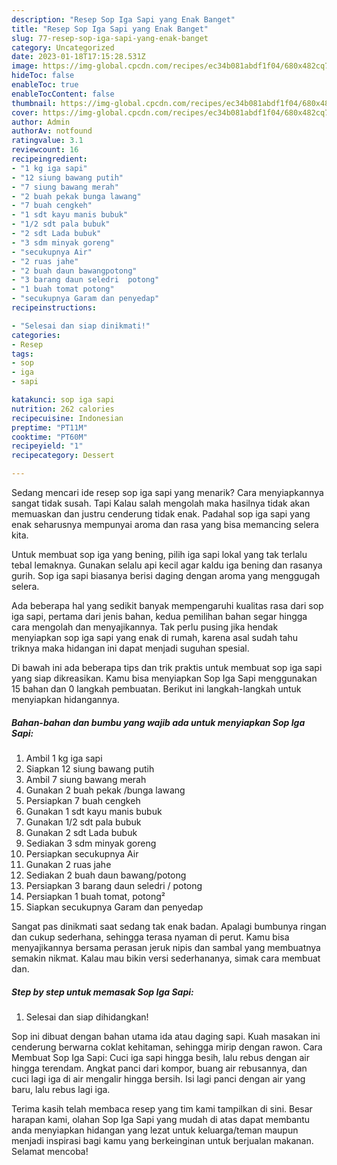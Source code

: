 ```yaml
---
description: "Resep Sop Iga Sapi yang Enak Banget"
title: "Resep Sop Iga Sapi yang Enak Banget"
slug: 77-resep-sop-iga-sapi-yang-enak-banget
category: Uncategorized
date: 2023-01-18T17:15:28.531Z
image: https://img-global.cpcdn.com/recipes/ec34b081abdf1f04/680x482cq70/sop-iga-sapi-foto-resep-utama.jpg
hideToc: false
enableToc: true
enableTocContent: false
thumbnail: https://img-global.cpcdn.com/recipes/ec34b081abdf1f04/680x482cq70/sop-iga-sapi-foto-resep-utama.jpg
cover: https://img-global.cpcdn.com/recipes/ec34b081abdf1f04/680x482cq70/sop-iga-sapi-foto-resep-utama.jpg
author: Admin
authorAv: notfound
ratingvalue: 3.1
reviewcount: 16
recipeingredient:
- "1 kg iga sapi"
- "12 siung bawang putih"
- "7 siung bawang merah"
- "2 buah pekak bunga lawang"
- "7 buah cengkeh"
- "1 sdt kayu manis bubuk"
- "1/2 sdt pala bubuk"
- "2 sdt Lada bubuk"
- "3 sdm minyak goreng"
- "secukupnya Air"
- "2 ruas jahe"
- "2 buah daun bawangpotong"
- "3 barang daun seledri  potong"
- "1 buah tomat potong"
- "secukupnya Garam dan penyedap"
recipeinstructions:

- "Selesai dan siap dinikmati!"
categories:
- Resep
tags:
- sop
- iga
- sapi

katakunci: sop iga sapi 
nutrition: 262 calories
recipecuisine: Indonesian
preptime: "PT11M"
cooktime: "PT60M"
recipeyield: "1"
recipecategory: Dessert

---
```



Sedang mencari ide resep sop iga sapi yang menarik? Cara menyiapkannya sangat tidak susah. Tapi Kalau salah mengolah maka hasilnya tidak akan memuaskan dan justru cenderung tidak enak. Padahal sop iga sapi yang enak seharusnya mempunyai aroma dan rasa yang bisa memancing selera kita.


Untuk membuat sop iga yang bening, pilih iga sapi lokal yang tak terlalu tebal lemaknya. Gunakan selalu api kecil agar kaldu iga bening dan rasanya gurih. Sop iga sapi biasanya berisi daging dengan aroma yang menggugah selera.

Ada beberapa hal yang sedikit banyak mempengaruhi kualitas rasa dari sop iga sapi, pertama dari jenis bahan, kedua pemilihan bahan segar hingga cara mengolah dan menyajikannya. Tak perlu pusing jika hendak menyiapkan sop iga sapi yang enak di rumah, karena asal sudah tahu triknya maka hidangan ini dapat menjadi suguhan spesial.


Di bawah ini ada beberapa tips dan trik praktis untuk membuat sop iga sapi yang siap dikreasikan. Kamu bisa menyiapkan Sop Iga Sapi menggunakan 15 bahan dan 0 langkah pembuatan. Berikut ini langkah-langkah untuk menyiapkan hidangannya.

<!--inarticleads1-->

##### Bahan-bahan dan bumbu yang wajib ada untuk menyiapkan Sop Iga Sapi:

1. Ambil 1 kg iga sapi
1. Siapkan 12 siung bawang putih
1. Ambil 7 siung bawang merah
1. Gunakan 2 buah pekak /bunga lawang
1. Persiapkan 7 buah cengkeh
1. Gunakan 1 sdt kayu manis bubuk
1. Gunakan 1/2 sdt pala bubuk
1. Gunakan 2 sdt Lada bubuk
1. Sediakan 3 sdm minyak goreng
1. Persiapkan secukupnya Air
1. Gunakan 2 ruas jahe
1. Sediakan 2 buah daun bawang/potong
1. Persiapkan 3 barang daun seledri / potong
1. Persiapkan 1 buah tomat, potong²
1. Siapkan secukupnya Garam dan penyedap


Sangat pas dinikmati saat sedang tak enak badan. Apalagi bumbunya ringan dan cukup sederhana, sehingga terasa nyaman di perut. Kamu bisa menyajikannya bersama perasan jeruk nipis dan sambal yang membuatnya semakin nikmat. Kalau mau bikin versi sederhananya, simak cara membuat dan. 

<!--inarticleads2-->

##### Step by step untuk memasak Sop Iga Sapi:


1. Selesai dan siap dihidangkan!

Sop ini dibuat dengan bahan utama ida atau daging sapi. Kuah masakan ini cenderung berwarna coklat kehitaman, sehingga mirip dengan rawon. Cara Membuat Sop Iga Sapi: Cuci iga sapi hingga besih, lalu rebus dengan air hingga terendam. Angkat panci dari kompor, buang air rebusannya, dan cuci lagi iga di air mengalir hingga bersih. Isi lagi panci dengan air yang baru, lalu rebus lagi iga. 

Terima kasih telah membaca resep yang tim kami tampilkan di sini. Besar harapan kami, olahan Sop Iga Sapi yang mudah di atas dapat membantu anda menyiapkan hidangan yang lezat untuk keluarga/teman maupun menjadi inspirasi bagi kamu yang berkeinginan untuk berjualan makanan. Selamat mencoba!
